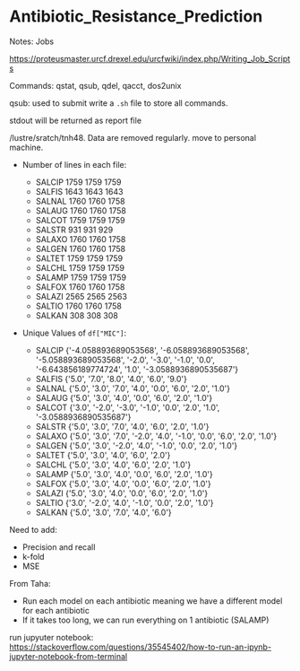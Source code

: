 # Antibiotic_Resistance_Prediction

Notes: Jobs

https://proteusmaster.urcf.drexel.edu/urcfwiki/index.php/Writing_Job_Scripts

Commands: qstat, qsub, qdel, qacct, dos2unix

qsub: used to submit write a `.sh` file to store all commands. 

stdout will be returned as report file

/lustre/sratch/tnh48. Data are removed regularly. move to personal machine. 

- Number of lines in each file:
    - SALCIP 1759 1759 1759
    - SALFIS 1643 1643 1643
    - SALNAL 1760 1760 1758
    - SALAUG 1760 1760 1758
    - SALCOT 1759 1759 1759
    - SALSTR 931 931 929
    - SALAXO 1760 1760 1758
    - SALGEN 1760 1760 1758
    - SALTET 1759 1759 1759
    - SALCHL 1759 1759 1759
    - SALAMP 1759 1759 1759
    - SALFOX 1760 1760 1758
    - SALAZI 2565 2565 2563
    - SALTIO 1760 1760 1758
    - SALKAN 308 308 308

- Unique Values of `df["MIC"]`:
  - SALCIP {'-4.058893689053568', '-6.058893689053568', '-5.058893689053568', '-2.0', '-3.0', '-1.0', '0.0', '-6.643856189774724', '1.0', '-3.0588936890535687'}
  - SALFIS {'5.0', '7.0', '8.0', '4.0', '6.0', '9.0'}
  - SALNAL {'5.0', '3.0', '7.0', '4.0', '0.0', '6.0', '2.0', '1.0'}
  - SALAUG {'5.0', '3.0', '4.0', '0.0', '6.0', '2.0', '1.0'}
  - SALCOT {'3.0', '-2.0', '-3.0', '-1.0', '0.0', '2.0', '1.0', '-3.0588936890535687'}
  - SALSTR {'5.0', '3.0', '7.0', '4.0', '6.0', '2.0', '1.0'}
  - SALAXO {'5.0', '3.0', '7.0', '-2.0', '4.0', '-1.0', '0.0', '6.0', '2.0', '1.0'}
  - SALGEN {'5.0', '3.0', '-2.0', '4.0', '-1.0', '0.0', '2.0', '1.0'}
  - SALTET {'5.0', '3.0', '4.0', '6.0', '2.0'}
  - SALCHL {'5.0', '3.0', '4.0', '6.0', '2.0', '1.0'}
  - SALAMP {'5.0', '3.0', '4.0', '0.0', '6.0', '2.0', '1.0'}
  - SALFOX {'5.0', '3.0', '4.0', '0.0', '6.0', '2.0', '1.0'}
  - SALAZI {'5.0', '3.0', '4.0', '0.0', '6.0', '2.0', '1.0'}
  - SALTIO {'3.0', '-2.0', '4.0', '-1.0', '0.0', '2.0', '1.0'}
  - SALKAN {'5.0', '3.0', '7.0', '4.0', '6.0'}

Need to add:
- Precision and recall
- k-fold
- MSE


From Taha:
- Run each model on each antibiotic meaning we have a different model for each antibiotic
- If it takes too long, we can run everything on 1 antibiotic (SALAMP)

run jupyuter notebook: https://stackoverflow.com/questions/35545402/how-to-run-an-ipynb-jupyter-notebook-from-terminal